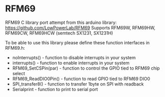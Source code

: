 # RFM69
RFM69 C library port attempt from this arduino library: https://github.com/LowPowerLab/RFM69
Supports RFM69W, RFM69HW, RFM69CW, RFM69HCW (semtech SX1231, SX1231H)

To be able to use this library please define these function interfaces in RFM69.h:
- noInterrupts() - function to disable interrupts in your system
- interrupts()   - function to enable interrupts in your system      
- RFM69_SetCSPin(par) - function to control the GPIO tied to RFM69 chip select
- RFM69_ReadDIO0Pin() - function to read GPIO tied to RFM69 DIO0
- SPI_transfer8()     - function to transfer 1byte on SPI with readback
- Serialprint         - function to print to serial port
